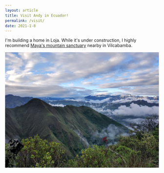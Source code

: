 ```yaml
---
layout: article
title: Visit Andy in Ecuador!
permalink: /visit/
date: 2021-1-8
---
```


I'm building a home in Loja. While it's under construction, I highly recommend [Maya's mountain sanctuary](https://www.airbnb.com/rooms/4141863) nearby in Vilcabamba.

[![](/img/enchantingwind.jpg#L)](https://enchantingwind.com)
